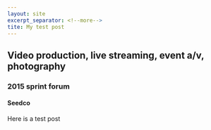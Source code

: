 ```yaml
---
layout: site
excerpt_separator: <!--more-->
tite: My test post
---
```


## Video production, live streaming, event a/v, photography
### 2015 sprint forum
#### Seedco

<!--more-->

Here is a test post
